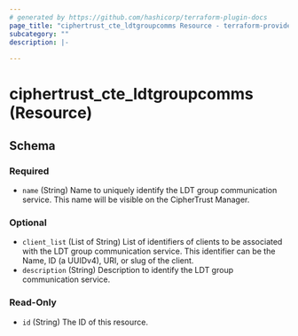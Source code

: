 ```yaml
---
# generated by https://github.com/hashicorp/terraform-plugin-docs
page_title: "ciphertrust_cte_ldtgroupcomms Resource - terraform-provider-ciphertrust"
subcategory: ""
description: |-
  
---
```


# ciphertrust_cte_ldtgroupcomms (Resource)





<!-- schema generated by tfplugindocs -->
## Schema

### Required

- `name` (String) Name to uniquely identify the LDT group communication service. This name will be visible on the CipherTrust Manager.

### Optional

- `client_list` (List of String) List of identifiers of clients to be associated with the LDT group communication service. This identifier can be the Name, ID (a UUIDv4), URI, or slug of the client.
- `description` (String) Description to identify the LDT group communication service.

### Read-Only

- `id` (String) The ID of this resource.
